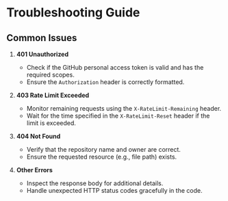 # Troubleshooting Guide

## Common Issues

1. **401 Unauthorized**
   - Check if the GitHub personal access token is valid and has the required scopes.
   - Ensure the `Authorization` header is correctly formatted.

2. **403 Rate Limit Exceeded**
   - Monitor remaining requests using the `X-RateLimit-Remaining` header.
   - Wait for the time specified in the `X-RateLimit-Reset` header if the limit is exceeded.

3. **404 Not Found**
   - Verify that the repository name and owner are correct.
   - Ensure the requested resource (e.g., file path) exists.

4. **Other Errors**
   - Inspect the response body for additional details.
   - Handle unexpected HTTP status codes gracefully in the code.